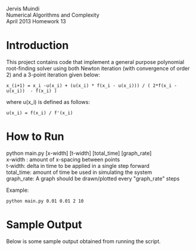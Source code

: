 Jervis Muindi   
Numerical Algorithms and Complexity    
April 2013
Homework 13

Introduction
============
This project contains code that implement a general purpose polynomial root-finding solver using both Newton iteration (with convergence of order 2) and a 3-point iteration given below: 

	x_(i+1) = x_i -u(x_i) + (u(x_i) * f(x_i - u(x_i))) / ( 2*f(x_i - u(x_i))  - f(x_i) )

where u(x_i) is defined as follows: 

	u(x_i) = f(x_i) / f'(x_i)



How to Run
==========
python main.py [x-width] [t-width] [total_time] [graph_rate]  
     x-width : amount of x-spacing between points   
     t-width: delta in time to be applied in a single step forward   
     total_time: amount of time be used in simulating the system   
     graph_rate: A graph should be drawn/plotted every "graph_rate" steps    


Example:    

`python main.py 0.01 0.01 2 10`   


Sample Output
============
Below is some sample output obtained from running the script. 




